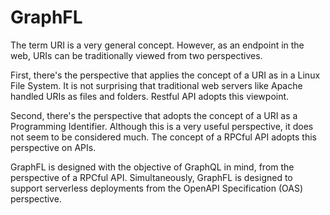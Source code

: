 # GraphFL

The term URI is a very general concept. However, as an endpoint in the web, URIs can be traditionally viewed from two perspectives.

First, there's the perspective that applies the concept of a URI as in a Linux File System. It is not surprising that traditional web servers like Apache handled URIs as files and folders. Restful API adopts this viewpoint.

Second, there's the perspective that adopts the concept of a URI as a Programming Identifier. Although this is a very useful perspective, it does not seem to be considered much. The concept of a RPCful API adopts this perspective on APIs.

GraphFL is designed with the objective of GraphQL in mind, from the perspective of a RPCful API. Simultaneously, GraphFL is designed to support serverless deployments from the OpenAPI Specification (OAS) perspective.